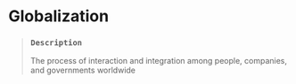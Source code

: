 # Globalization

> ### `Description`
>
> The process of interaction and integration among people, companies, and governments worldwide
